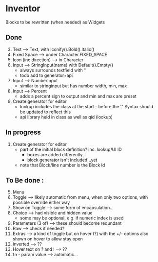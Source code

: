 # Inventor 

Blocks to be rewritten (when needed) as Widgets

## Done

3. Text --> Text, with Iconify().Bold().Italic()
2. Fixed Space --> under Character.FIXED_SPACE
15. Icon (inc direction) --> in Character
4. Input --> StringInput(name) with Default().Empty()
    - always surrounds textfield with "
    - todo add to generator+api 
4. Input --> NumberInput
    - similar to stringinput but has number width, min, max
4. Input --> Percent
    - adds a percent sign to output and min and max are preset
1. Create generator for editor
      - lookup includes the class at the start - before the '.'  Syntax should be updated to reflect this
      - api library held in class as well as qid (lookup)

## In progress

1. Create generator for editor
    - part of the initial block definition?  inc. lookup/UI ID
      - boxes are added differently...
      - block generator isn't included...yet
    - note that Block/line number is the Block Id

## To Be done :

5. Menu
6. Toggle --> likely automatic from menu, when only two options, with possible override either way
7. Show on Toggle --> some form of encapsulation...
8. Choice --> had visible and hidden value
    - some may be optional, e.g. if numeric index is used
9. Parameters (3 of) --> these should become redundant
10. Raw --> check if needed?
11. Extras --> a kind of toggle but on hover (?) with the +/- options also shown on hover to allow stay open
12. inverted --> ??
13. Hover text on ? and ! --> ??
14. fn - param value --> automatic...